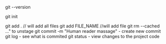 git --version

git init

git add .     //  will add all files
git add  FILE_NAME   //will add file
git rm --cached <file>..." to unstage
git commit -m "Human reader massage"  - create new commit
git log - see what is commited
git status - view changes to the project code
